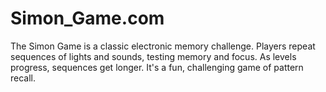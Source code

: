 # Simon_Game.com
The Simon Game is a classic electronic memory challenge. Players repeat sequences of lights and sounds, testing memory and focus. As levels progress, sequences get longer. It's a fun, challenging game of pattern recall.
